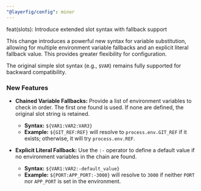 ```yaml
---
"@layerfig/config": minor
---
```


feat(slots): Introduce extended slot syntax with fallback support

This change introduces a powerful new syntax for variable substitution, allowing for multiple environment variable fallbacks and an explicit literal fallback value. This provides greater flexibility for configuration.

The original simple slot syntax (e.g., `$VAR`) remains fully supported for backward compatibility.

### New Features

- **Chained Variable Fallbacks:** Provide a list of environment variables to check in order. The first one found is used. If none are defined, the original slot string is retained.
  - **Syntax:** `${VAR1:VAR2:VAR3}`
  - **Example:** `${GIT_REF:REF}` will resolve to `process.env.GIT_REF` if it exists; otherwise, it will try `process.env.REF`.

- **Explicit Literal Fallback:** Use the `:-` operator to define a default value if no environment variables in the chain are found.
  - **Syntax:** `${VAR1:VAR2:-default_value}`
  - **Example:** `${PORT:APP_PORT:-3000}` will resolve to `3000` if neither `PORT` nor `APP_PORT` is set in the environment.

